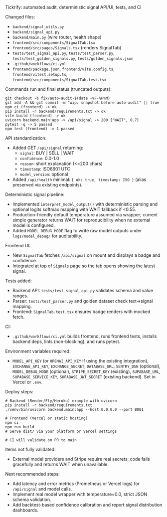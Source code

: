 Tickrify: automated audit, deterministic signal API/UI, tests, and CI

Changed files:
- `backend/signal_utils.py`
- `backend/signal_api.py`
- `backend/main.py` (wire router, health shape)
- `frontend/src/components/SignalTab.tsx`
- `frontend/src/pages/Signals.tsx` (renders SignalTab)
- `tests/test_signal_api.py`, `tests/test_parser.py`, `tests/test_golden_signals.py`, `tests/golden_signals.json`
- `.github/workflows/ci.yml`
- `frontend/package.json`, `frontend/vite.config.ts`, `frontend/vitest.setup.ts`, `frontend/src/components/SignalTab.test.tsx`

Commands run and final status (truncated outputs):
```
git checkout -b fix/auto-audit-$(date +%F-%H%M)
git add -A && git commit -m "wip: snapshot before auto-audit" || true
npm ci (frontend) -> ok
pip install -r backend/requirements.txt -> ok
vite build (frontend) -> ok
uvicorn backend.main:app -> /api/signal -> 200 {"WAIT", 0.7}
pytest -q -> 5 passed
npm test (frontend) -> 1 passed
```

API standardization:
- Added GET `/api/signal` returning:
  - `signal`: BUY | SELL | WAIT
  - `confidence`: 0.0-1.0
  - `reason`: short explanation (<=200 chars)
  - `timestamp`: ISO8601 UTC
  - `model_version`: optional
- Added `/api/health` minimal: `{ ok: true, timestamp: ISO }` (alias preserved via existing endpoints).

Deterministic signal pipeline:
- Implemented `interpret_model_output()` with deterministic parsing and optional logits softmax mapping with WAIT fallback if <0.55.
- Production-friendly default temperature assumed via wrapper; current simple generator returns WAIT for reproducibility when no external model is configured.
- Added `MODEL_DEBUG_MODE` flag to write raw model outputs under `logs/model_debug/` for auditability.

Frontend UI:
- New `SignalTab` fetches `/api/signal` on mount and displays a badge and confidence.
- Integrated at top of `Signals` page so the tab opens showing the latest signal.

Tests added:
- Backend API: `tests/test_signal_api.py` validates schema and value ranges.
- Parser: `tests/test_parser.py` and golden dataset check text→signal mapping.
- Frontend: `SignalTab.test.tsx` ensures badge renders with mocked fetch.

CI:
- `.github/workflows/ci.yml` builds frontend, runs frontend tests, installs backend deps, lints (non-blocking), and runs pytest.

Environment variables required:
- `MODEL_API_KEY` (or `OPENAI_API_KEY` if using the existing integration), `EXCHANGE_API_KEY`, `EXCHANGE_SECRET`, `DATABASE_URL`, `SENTRY_DSN` (optional), `MODEL_DEBUG_MODE` (optional), `STRIPE_SECRET_KEY` (existing), `SUPABASE_URL`, `SUPABASE_SERVICE_KEY`, `SUPABASE_JWT_SECRET` (existing backend).
Set in Vercel or `.env`.

Deploy steps:
```
# Backend (Render/Fly/Heroku) example with uvicorn
pip install -r backend/requirements.txt
./venv/bin/uvicorn backend.main:app --host 0.0.0.0 --port 8001

# Frontend (Vercel or static hosting)
npm ci
npm run build
# Serve dist/ via your platform or Vercel settings

# CI will validate on PR to main
```

Items not fully validated:
- External model providers and Stripe require real secrets; code fails gracefully and returns WAIT when unavailable.

Next recommended steps:
- Add latency and error metrics (Prometheus or Vercel logs) for `/api/signal` and model calls.
- Implement real model wrapper with temperature=0.0, strict JSON schema validation.
- Add backtest-based confidence calibration and report signal distribution dashboards.


